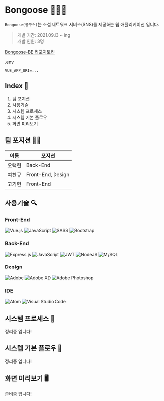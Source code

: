 # Bongoose 👩‍👦‍👦
`Bongoose(봉구스)`는 소셜 네트워크 서비스(SNS)를 제공하는 웹 애플리케이션 입니다. <br />

> 개발 기간: 2021.09.13 ~ ing <br />
> 개발 인원: 3명

[Bongoose-BE 리포지토리](https://github.com/codingjoa/Bongoose-BE)

.env
```
VUE_APP_URI=...
```

## Index 📖
1. 팀 포지션
1. 사용기술
1. 시스템 프로세스
1. 시스템 기본 플로우
1. 화면 미리보기

## 팀 포지션 👨‍💻

이름 | 포지션
--- | ---
오택현 | Back-End 
여찬규 | Front-End, Design
고기현 | Front-End

## 사용기술 🔍

### Front-End
![Vue.js](https://img.shields.io/badge/vuejs-%2335495e.svg?style=for-the-badge&logo=vuedotjs&logoColor=%234FC08D)
![JavaScript](https://img.shields.io/badge/javascript-%23323330.svg?style=for-the-badge&logo=javascript&logoColor=%23F7DF1E)
![SASS](https://img.shields.io/badge/SASS-hotpink.svg?style=for-the-badge&logo=SASS&logoColor=white)
![Bootstrap](https://img.shields.io/badge/bootstrap-%23563D7C.svg?style=for-the-badge&logo=bootstrap&logoColor=white)

### Back-End
![Express.js](https://img.shields.io/badge/express.js-%23404d59.svg?style=for-the-badge&logo=express&logoColor=%2361DAFB)
![JavaScript](https://img.shields.io/badge/javascript-%23323330.svg?style=for-the-badge&logo=javascript&logoColor=%23F7DF1E)
![JWT](https://img.shields.io/badge/JWT-black?style=for-the-badge&logo=JSON%20web%20tokens)
![NodeJS](https://img.shields.io/badge/node.js-6DA55F?style=for-the-badge&logo=node.js&logoColor=white)
![MySQL](https://img.shields.io/badge/mysql-%2300f.svg?style=for-the-badge&logo=mysql&logoColor=white)

### Design
![Adobe](https://img.shields.io/badge/adobe-%23FF0000.svg?style=for-the-badge&logo=adobe&logoColor=white)
![Adobe XD](https://img.shields.io/badge/Adobe%20XD-470137?style=for-the-badge&logo=Adobe%20XD&logoColor=#FF61F6)
![Adobe Photoshop](https://img.shields.io/badge/adobephotoshop-%2331A8FF.svg?style=for-the-badge&logo=adobephotoshop&logoColor=white)

### IDE
![Atom](https://img.shields.io/badge/Atom-%2366595C.svg?style=for-the-badge&logo=atom&logoColor=white)
![Visual Studio Code](https://img.shields.io/badge/Visual%20Studio%20Code-0078d7.svg?style=for-the-badge&logo=visual-studio-code&logoColor=white)

## 시스템 프로세스 📃

정리중 입니다!

## 시스템 기본 플로우 📝

정리중 입니다!

## 화면 미리보기 🖥

준비중 입니다!
